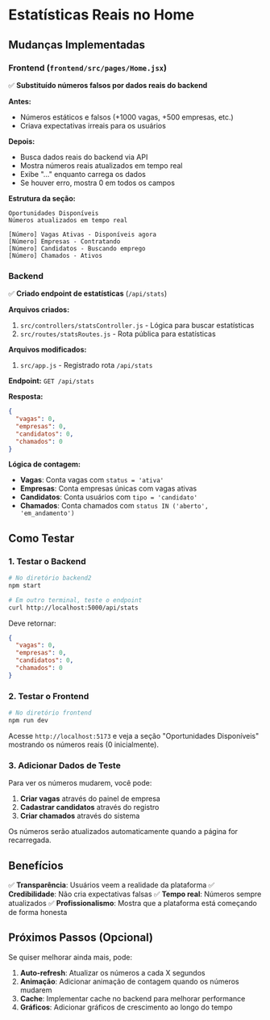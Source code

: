 # Estatísticas Reais no Home

## Mudanças Implementadas

### Frontend (`frontend/src/pages/Home.jsx`)

✅ **Substituído números falsos por dados reais do backend**

**Antes:**
- Números estáticos e falsos (+1000 vagas, +500 empresas, etc.)
- Criava expectativas irreais para os usuários

**Depois:**
- Busca dados reais do backend via API
- Mostra números reais atualizados em tempo real
- Exibe "..." enquanto carrega os dados
- Se houver erro, mostra 0 em todos os campos

**Estrutura da seção:**
```
Oportunidades Disponíveis
Números atualizados em tempo real

[Número] Vagas Ativas - Disponíveis agora
[Número] Empresas - Contratando
[Número] Candidatos - Buscando emprego
[Número] Chamados - Ativos
```

### Backend

✅ **Criado endpoint de estatísticas** (`/api/stats`)

**Arquivos criados:**
1. `src/controllers/statsController.js` - Lógica para buscar estatísticas
2. `src/routes/statsRoutes.js` - Rota pública para estatísticas

**Arquivos modificados:**
1. `src/app.js` - Registrado rota `/api/stats`

**Endpoint:** `GET /api/stats`

**Resposta:**
```json
{
  "vagas": 0,
  "empresas": 0,
  "candidatos": 0,
  "chamados": 0
}
```

**Lógica de contagem:**
- **Vagas**: Conta vagas com `status = 'ativa'`
- **Empresas**: Conta empresas únicas com vagas ativas
- **Candidatos**: Conta usuários com `tipo = 'candidato'`
- **Chamados**: Conta chamados com `status IN ('aberto', 'em_andamento')`

## Como Testar

### 1. Testar o Backend

```bash
# No diretório backend2
npm start

# Em outro terminal, teste o endpoint
curl http://localhost:5000/api/stats
```

Deve retornar:
```json
{
  "vagas": 0,
  "empresas": 0,
  "candidatos": 0,
  "chamados": 0
}
```

### 2. Testar o Frontend

```bash
# No diretório frontend
npm run dev
```

Acesse `http://localhost:5173` e veja a seção "Oportunidades Disponíveis" mostrando os números reais (0 inicialmente).

### 3. Adicionar Dados de Teste

Para ver os números mudarem, você pode:

1. **Criar vagas** através do painel de empresa
2. **Cadastrar candidatos** através do registro
3. **Criar chamados** através do sistema

Os números serão atualizados automaticamente quando a página for recarregada.

## Benefícios

✅ **Transparência**: Usuários veem a realidade da plataforma
✅ **Credibilidade**: Não cria expectativas falsas
✅ **Tempo real**: Números sempre atualizados
✅ **Profissionalismo**: Mostra que a plataforma está começando de forma honesta

## Próximos Passos (Opcional)

Se quiser melhorar ainda mais, pode:

1. **Auto-refresh**: Atualizar os números a cada X segundos
2. **Animação**: Adicionar animação de contagem quando os números mudarem
3. **Cache**: Implementar cache no backend para melhorar performance
4. **Gráficos**: Adicionar gráficos de crescimento ao longo do tempo
